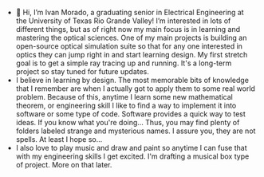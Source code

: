 - 👋 Hi, I’m Ivan Morado, a graduating senior in Electrical Engineering at the University of Texas Rio Grande Valley!
I’m interested in lots of different things, but as of right now my main focus is in learning and mastering the optical sciences. One of my main projects is building  an open-source optical simulation suite so that for any one interested in optics they can jump right in and start learning design. My first stretch goal is to get a simple ray tracing up and running. It's a long-term project so stay tuned for future updates. 
- I believe in learning by design. The most memorable bits of knowledge that I remember are when I actually got to apply them to some real world problem. Because of this, anytime I learn some new mathematical theorem, or engineering skill I like to find a way to implement it into software or some type of code. Software provides a quick way to test ideas. If you know what you're doing... Thus, you may find plenty of folders labeled strange and mysterious names. I assure you, they are not spells. At least I hope so...
- I also love to play music and draw and paint so anytime I can fuse that with my engineering skills I get excited. I'm drafting a musical box type of project. More on that later. 

<!---
ivanm451/ivanm451 is a ✨ special ✨ repository because its `README.md` (this file) appears on your GitHub profile.
You can click the Preview link to take a look at your changes.
--->
